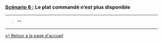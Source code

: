 ### <u>Scénario 6 :</u> Le plat commandé n’est plus disponible

---

> **

---

[:leftwards_arrow_with_hook: Retour à la page d'accueil](../README.md)
